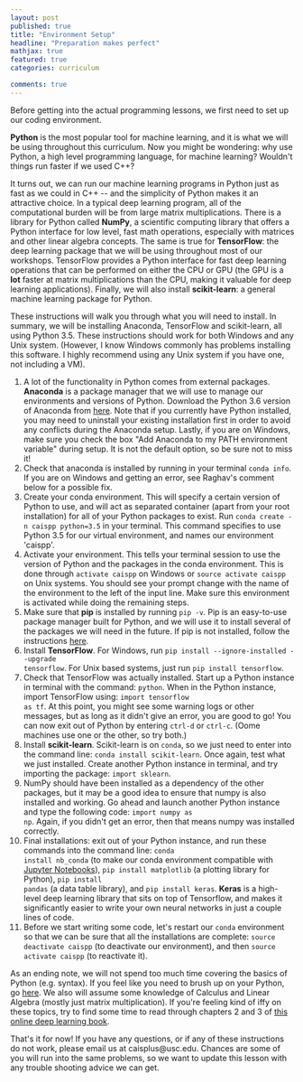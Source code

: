 ```yaml
---
layout: post
published: true
title: "Environment Setup"
headline: "Preparation makes perfect"
mathjax: true
featured: true
categories: curriculum

comments: true
---
```


<p>
  Before getting into the actual programming lessons, we first need to set up our
  coding environment.
</p>

<p>
  <b>Python</b> is the most popular tool for machine learning, and it is what
  we will be using throughout this curriculum. Now you might be wondering: why
  use Python, a high level programming language, for machine learning?
  Wouldn't things run faster if we used C++?
</p>

<p>
  It turns out, we can run our machine learning programs in Python just as fast
  as we could in C++ -- and the simplicity of Python makes it an attractive
  choice. In a typical deep learning program, all of the
  computational burden will be from large matrix multiplications. There is a
  library for Python called <b>NumPy</b>, a scientific computing library that offers a
  Python interface for low level, fast math operations, especially with
  matrices and other linear algebra concepts. The same is true for <b>TensorFlow</b>:
  the deep learning package that we will be using throughout
  most of our workshops. TensorFlow provides a Python
  interface for fast deep learning operations that can be performed on either the CPU
  or GPU (the GPU is a <b>lot</b> faster at matrix multiplications than the
  CPU, making it valuable for deep learning applications). Finally, we will
  also install <b>scikit-learn</b>: a general machine learning package for Python.
</p>

<p>
  These instructions will walk you through what you will need to install. In
  summary, we will be installing Anaconda, TensorFlow and scikit-learn, all using
  Python 3.5. These instructions should work for both Windows and any Unix
  system. (However, I know Windows commonly has problems installing this
  software. I highly recommend using any Unix system if you have one, not
  including a VM).
</p>

1. A lot of the functionality in Python comes from external packages. **Anaconda**
   is a package manager that we will use to manage our environments and
   versions of Python. Download the Python 3.6 version of Anaconda from <a
   href='https://www.anaconda.com/download/'>here</a>. Note that if you currently
   have Python installed, you may need to uninstall your existing installation
   first in order to avoid any conflicts during the Anaconda setup. Lastly, if
   you are on Windows, make sure you check the box "Add Anaconda to my PATH 
   environment variable" during setup. It is not the default option, so be
   sure not to miss it!
2. Check that anaconda is installed by running in your terminal <code class='language-bash'>conda info</code>. If you are on Windows and getting an error, see Raghav's comment
   below for a possible fix.
3. Create your conda environment. This will specify a certain version of Python to use, and will act as separated container (apart from your root installation) for all of your Python packages to exist. Run <code
   class='language-bash'>conda create -n caispp python=3.5</code> in your
   terminal. This command specifies to use Python 3.5 for our virtual environment,
   and names our environment 'caispp'.
4. Activate your environment. This tells your terminal session to use the
   version of Python and the packages in the conda environment. This is done
   through <code class='language-bash'>activate caispp</code> on Windows or
   <code class='language-bash'>source activate caispp</code> on Unix systems.
   You should see your prompt change with the name of the environment to the
   left of the input line. Make sure this environment is activated while doing
   the remaining steps.
5. Make sure that **pip** is installed by running <code class='language-bash'>pip
   -v</code>. Pip is an easy-to-use package manager built for Python, and we will use it to install several of the packages we will need in the future.
   If pip is not installed, follow the instructions <a
   href='https://pip.pypa.io/en/stable/installing/'>here</a>.
6. Install **TensorFlow**. For Windows, run <code class='language-bash'>pip install --ignore-installed --upgrade tensorflow</code>. For Unix based systems, just run <code class='language-bash'>pip install tensorflow</code>.
7. Check that TensorFlow was actually installed. Start up a Python instance in terminal with
   the command:
   <code class='language-bash'>python</code>. When in the Python instance, import TensorFlow using: <code class='language-python'>import tensorflow as tf</code>. At this point,
   you might see some warning logs or other messages, but as long as it didn't
   give an error, you are good to go! You can now exit out of Python by entering `ctrl-d` or `ctrl-c`. (Oome machines use one or the other, so try both.)
8. Install **scikit-learn**. Scikit-learn is on `conda`, so we just need to enter into the command line: <code class='language-bash'>conda install scikit-learn</code>. Once again, test what we just installed. Create another Python instance in terminal, and try importing the package: <code class='language-python'>import sklearn</code>.
9. NumPy should have been installed as a dependency of the other packages, but it may be a good idea to
   ensure that numpy is also installed and working. Go ahead and launch another Python instance and
   type the following code: <code class='language-python'>import numpy as np</code>. Again, if you didn't get an error, then that means numpy was installed correctly.
10. Final installations: exit out of your Python instance, and run these commands into the command line: <code class='language-bash'>conda install nb_conda</code> (to make our conda environment compatible with [Jupyter Notebooks](http://jupyter.org/)), <code class='language-bash'>pip install matplotlib</code> (a plotting library for Python), <code class='language-bash'>pip install pandas</code> (a data table library), and <code class='language-bash'>pip install keras</code>. **Keras** is a high-level deep learning library that sits on top of Tensorflow, and makes it significantly easier to write your own neural networks in just a couple lines of code.
11. Before we start writing some code, let's restart our `conda` environment so that we can be sure that all the installations are complete: <code class='language-bash'>source deactivate caispp</code> (to deactivate our environment), and then <code class='language-bash'>source activate caispp</code> (to reactivate it).


<p>
  As an ending note, we will not spend too much time covering the basics of Python (e.g. syntax). If you feel like you need to brush up on your Python, go <a href='https://docs.python.org/3/tutorial/'>here</a>. We also will assume some knowledge of Calculus and Linear Algebra (mostly just matrix multiplication). If you're feeling kind of iffy on these topics, try to find some time to read through chapters 2 and 3 of <a href='http://www.deeplearningbook.org/'>this online deep learning book</a>.
</p>

<p>
  That's it for now! If you have any questions, or if any of these instructions do not work, please email us at caisplus@usc.edu. Chances are some of you will run into the same problems, so we want to update this lesson with any trouble shooting advice we can get.
</p>
